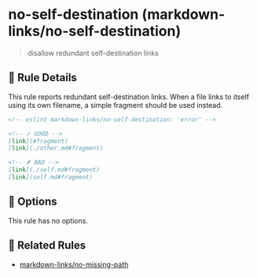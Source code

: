 #  no-self-destination (markdown-links/no-self-destination)

> disallow redundant self-destination links

## 📖 Rule Details

This rule reports redundant self-destination links. When a file links to itself using its own filename, a simple fragment should be used instead.

<!-- eslint-skip -->

```md
<!-- eslint markdown-links/no-self-destination: 'error' -->

<!-- ✓ GOOD -->
[link](#fragment)
[link](./other.md#fragment)

<!-- ✗ BAD -->
[link](./self.md#fragment)
[link](self.md#fragment)
```

## 🔧 Options

This rule has no options.

## 👫 Related Rules

- [markdown-links/no-missing-path](./no-missing-path.md)

